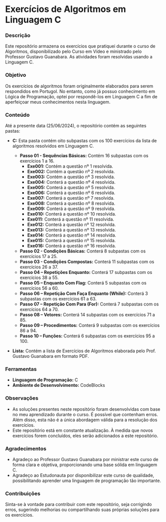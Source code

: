 # Exercícios de Algoritmos em Linguagem C

### Descrição

Este repositório armazena os exercícios que pratiquei durante o curso de Algoritmos, disponibilizado pelo Curso em Vídeo e ministrado pelo Professor Gustavo Guanabara. As atividades foram resolvidas usando a Linguagem C.

### Objetivo

Os exercícios de algoritmos foram originalmente elaborados para serem respondidos em Portugol. No entanto, como já possuo conhecimento em Lógica de Programação, optei por respondê-los em Linguagem C a fim de aperfeiçoar meus conhecimentos nesta linguagem. 

### Conteúdo

Até a presente data (25/06/2024), o repositório contém as seguintes pastas:

- **C:** Esta pasta contém oito subpastas com os 100 exercícios da lista de algoritmos resolvidos em Linguagem C.
  - **Passo 01 - Sequências Básicas:** Contém 16 subpastas com os exercícios 1 a 16.
    - **Exe001:** Contém a questão nº 1 resolvida.
    - **Exe002:** Contém a questão nº 2 resolvida.
    - **Exe003:** Contém a questão nº 3 resolvida.
    - **Exe004:** Conterá a questão nº 4 resolvida.
    - **Exe005:** Conterá a questão nº 5 resolvida.
    - **Exe006:** Conterá a questão nº 6 resolvida.
    - **Exe007:** Conterá a questão nº 7 resolvida.
    - **Exe008:** Conterá a questão nº 8 resolvida.
    - **Exe009:** Conterá a questão nº 9 resolvida.
    - **Exe010:** Conterá a questão nº 10 resolvida.
    - **Exe011:** Conterá a questão nº 11 resolvida.
    - **Exe012:** Conterá a questão nº 12 resolvida.
    - **Exe013:** Conterá a questão nº 13 resolvida.
    - **Exe014:** Conterá a questão nº 14 resolvida.
    - **Exe015:** Conterá a questão nº 15 resolvida.
    - **Exe016:** Conterá a questão nº 16 resolvida.
  - **Passo 02 - Condições Básicas:** Conterá 8 subpastas com os exercícios 17 a 25.
  - **Passo 03 - Condições Compostas:** Conterá 11 subpastas com os exercícios 26 a 37.
  - **Passo 04 – Repetições Enquanto:** Conterá 17 subpastas com os exercícios 38 a 55.
  - **Passo 05 – Enquanto Com Flag:** Conterá 5 subpastas com os exercícios 56 a 60.
  - **Passo 06 – Repetição Com Faça Enquanto (While):** Conterá 3 subpastas com os exercícios 61 a 63.
  - **Passo 07 – Repetição Com Para (For):** Conterá 7 subpastas com os exercícios 64 a 70.
  - **Passo 08 – Vetores:** Conterá 14 subpastas com os exercícios 71 a 85.
  - **Passo 09 – Procedimentos:** Conterá 9 subpastas com os exercícios 86 a 94.
  - **Passo 10 – Funções:** Conterá 6 subpastas com os exercícios 95 a 100.

- **Lista:** Contém a lista de Exercícios de Algoritmos elaborada pelo Prof. Gustavo Guanabara em formato PDF.

### Ferramentas

- **Linguagem de Programação:** C
- **Ambiente de Desenvolvimento:** CodeBlocks

### Observações

- As soluções presentes neste repositório foram desenvolvidas com base no meu aprendizado durante o curso. É possível que contenham erros. Além disso, esta não é a única abordagem válida para a resolução dos exercícios.
- Este repositório está em constante atualização. À medida que novos exercícios forem concluídos, eles serão adicionados a este repositório.

### Agradecimentos

- Agradeço ao Professor Gustavo Guanabara por ministrar este curso de forma clara e objetiva, proporcionando uma base sólida em linguagem C.
- Agradeço ao Estudonauta por disponibilizar este curso de qualidade, possibilitando aprender uma linguagem de programação tão importante.

### Contribuições

Sinta-se à vontade para contribuir com este repositório, seja corrigindo erros, sugerindo melhorias ou compartilhando suas próprias soluções para os exercícios.

